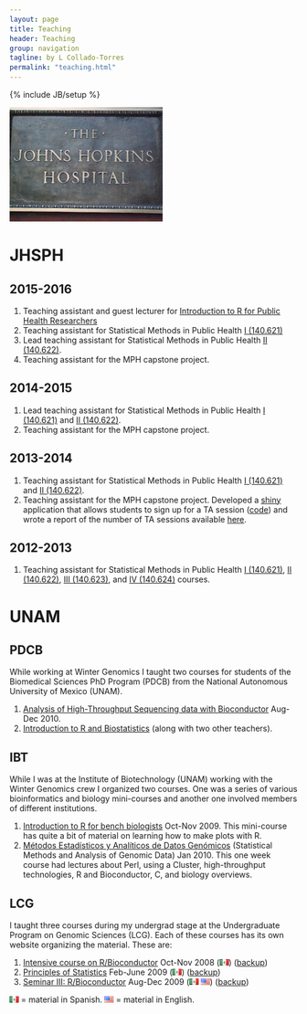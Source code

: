 ```yaml
---
layout: page
title: Teaching
header: Teaching
group: navigation
tagline: by L Collado-Torres
permalink: "teaching.html"
---
```

{% include JB/setup %}

<img class="image alignleft" src="images/hospital.jpg" width="268" height="200" alt="" />

# JHSPH

## 2015-2016

1. Teaching assistant and guest lecturer for [Introduction to R for Public Health Researchers](http://www.aejaffe.com/summerR_2015/)
1. Teaching assistant for Statistical Methods in Public Health [I (140.621)](http://www.biostat.jhsph.edu/courses/bio621/index.html)
1. Lead teaching assistant for Statistical Methods in Public Health [II (140.622)](http://www.biostat.jhsph.edu/courses/bio622/index.html).
1. Teaching assistant for the MPH capstone project.

## 2014-2015

1. Lead teaching assistant for Statistical Methods in Public Health [I (140.621)](http://www.biostat.jhsph.edu/courses/bio621/index.html) and [II (140.622)](http://www.biostat.jhsph.edu/courses/bio622/index.html).
1. Teaching assistant for the MPH capstone project.

## 2013-2014

1. Teaching assistant for Statistical Methods in Public Health [I (140.621)](http://www.biostat.jhsph.edu/courses/bio621/index.html) and [II (140.622)](http://www.biostat.jhsph.edu/courses/bio622/index.html).
1. Teaching assistant for the MPH capstone project. Developed a [shiny](http://shiny.rstudio.com/) application that allows students to sign up for a TA session ([code](https://github.com/lcolladotor/MPHcapstoneTA)) and wrote a report of the number of TA sessions available [here](http://lcolladotor.github.io/mphtasessions/).

## 2012-2013

1. Teaching assistant for Statistical Methods in Public Health [I (140.621)](http://www.biostat.jhsph.edu/courses/bio621/index.html), [II (140.622)](http://www.biostat.jhsph.edu/courses/bio622/index.html), [III (140.623)](http://www.biostat.jhsph.edu/courses/bio623/index.html), and [IV (140.624)](http://www.biostat.jhsph.edu/courses/bio624/index.html) courses.

# UNAM

## PDCB

While working at Winter Genomics I taught two courses for students of the Biomedical Sciences PhD Program (PDCB) from the National Autonomous University of Mexico (UNAM).

1. [Analysis of High-Throughput Sequencing data with Bioconductor](http://lcolladotor.github.io/courses/PDCB-HTS.html) Aug-Dec 2010.
1. [Introduction to R and Biostatistics](http://lcolladotor.github.io/courses/PDCB-Biostats.html) (along with two other teachers).

## IBT

While I was at the Institute of Biotechnology (UNAM) working with the Winter Genomics crew I organized two courses. One was a series of various bioinformatics and biology mini-courses and another one involved members of different institutions.

1. [Introduction to R for bench biologists](http://lcolladotor.github.io/courses/mIntroR.html) Oct-Nov 2009. This mini-course has quite a bit of material on learning how to make plots with R.
1. [Métodos Estadísticos y Analíticos de Datos Genómicos](http://lcolladotor.github.io/courses/MEyAdDG.html) (Statistical Methods and Analysis of Genomic Data) Jan 2010. This one week course had lectures about Perl, using a Cluster, high-throughput technologies, R and Bioconductor, C, and biology overviews.

## LCG

I taught three courses during my undergrad stage at the Undergraduate Program on Genomic Sciences (LCG). Each of these courses has its own website organizing the material. These are:

1. [Intensive course on R/Bioconductor](http://www.lcg.unam.mx/~lcollado/R/) Oct-Nov 2008 (<img src="images/mx.png" alt="Spanish">) ([backup](http://lcolladotor.github.io/courses/Courses/R/))
1. [Principles of Statistics](http://www.lcg.unam.mx/~lcollado/E/) Feb-June 2009 (<img src="images/mx.png" alt="Spanish">) ([backup](http://lcolladotor.github.io/courses/Courses/E/))
1. [Seminar III: R/Bioconductor](http://www.lcg.unam.mx/~lcollado/B/) Aug-Dec 2009 (<img src="images/mx.png" alt="Spanish"> <img src="images/us.png" alt="English">) ([backup](http://lcolladotor.github.io/courses/Courses/B/))

<img src="images/mx.png" alt="Spanish"> = material in Spanish. <img src="images/us.png" alt="English"> = material in English.